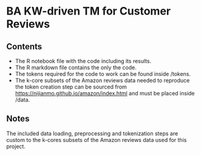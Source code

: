 # BA KW-driven TM for Customer Reviews

## Contents

- The R notebook file with the code including its results.
- The R markdown file contains the only the code.
- The tokens required for the code to work can be found inside /tokens.
- The k-core subsets of the Amazon reviews data needed to reproduce the token creation step can be sourced from https://nijianmo.github.io/amazon/index.html and must be placed inside /data.

## Notes

The included data loading, preprocessing and tokenization steps are custom to the k-cores subsets of the Amazon reviews data used for this project.
